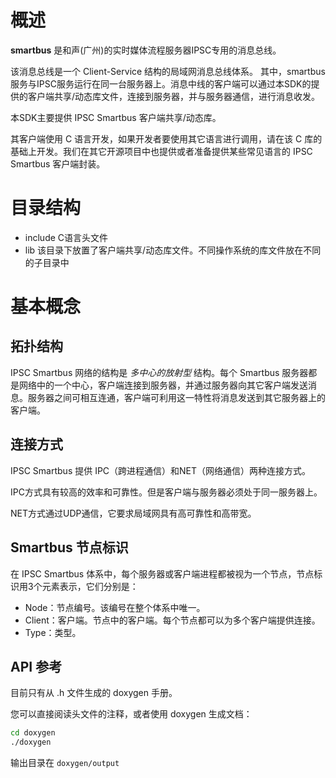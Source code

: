 # 概述

**smartbus** 是和声(广州)的实时媒体流程服务器IPSC专用的消息总线。

该消息总线是一个 Client-Service 结构的局域网消息总线体系。
其中，smartbus服务与IPSC服务运行在同一台服务器上。消息中线的客户端可以通过本SDK的提供的客户端共享/动态库文件，连接到服务器，并与服务器通信，进行消息收发。

本SDK主要提供 IPSC Smartbus 客户端共享/动态库。

其客户端使用 C 语言开发，如果开发者要使用其它语言进行调用，请在该 C 库的基础上开发。我们在其它开源项目中也提供或者准备提供某些常见语言的 IPSC Smartbus 客户端封装。

# 目录结构

* include C语言头文件
* lib 该目录下放置了客户端共享/动态库文件。不同操作系统的库文件放在不同的子目录中

# 基本概念

## 拓扑结构

IPSC Smartbus 网络的结构是 *多中心的放射型* 结构。每个 Smartbus 服务器都是网络中的一个中心，客户端连接到服务器，并通过服务器向其它客户端发送消息。服务器之间可相互连通，客户端可利用这一特性将消息发送到其它服务器上的客户端。

## 连接方式

IPSC Smartbus 提供 IPC（跨进程通信）和NET（网络通信）两种连接方式。

IPC方式具有较高的效率和可靠性。但是客户端与服务器必须处于同一服务器上。

NET方式通过UDP通信，它要求局域网具有高可靠性和高带宽。

## Smartbus 节点标识

在 IPSC Smartbus 体系中，每个服务器或客户端进程都被视为一个节点，节点标识用3个元素表示，它们分别是：
* Node：节点编号。该编号在整个体系中唯一。
* Client：客户端。节点中的客户端。每个节点都可以为多个客户端提供连接。
* Type：类型。

## API 参考

目前只有从 .h 文件生成的 doxygen 手册。

您可以直接阅读头文件的注释，或者使用 doxygen 生成文档：

```sh
cd doxygen
./doxygen
```

输出目录在 `doxygen/output`
